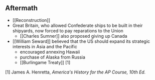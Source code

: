 ## Aftermath
- [[Reconstruction]]
- Great Britain, who allowed Confederate ships to be built in their shipyards, now forced to pay reparations to the Union
	- [[Charles Sumner]] also proposed giving up Canada
- [[William Seward]] believed that the US should expand its strategic interests in Asia and the Pacific
	- encouraged annexing Hawaii
	- purchase of Alaska from Russia
	- [[Burlingame Treaty]] [1]

[1] James A. Henretta, *America's History for the AP Course, 10th Ed.*

